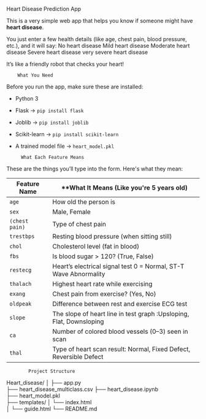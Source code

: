 Heart Disease Prediction App

This is a very simple web app that helps you know if someone might have **heart disease**.

You just enter a few health details (like age, chest pain, blood pressure, etc.), and it will say:
No heart disease
Mild heart disease
Moderate heart disease
Severe heart disease
very severe heart disease

It’s like a friendly robot that checks your heart! 

        What You Need

Before you run the app, make sure these are installed:

- Python 3
- Flask → `pip install flask`
- Joblib → `pip install joblib`
- Scikit-learn → `pip install scikit-learn`
- A trained model file → `heart_model.pkl`

        What Each Feature Means

These are the things you’ll type into the form. Here's what they mean:

| Feature Name    | **What It Means (Like you're 5 years old) |
|----------------------|----------------------------------------------|
| `age`                | How old the person is |
| `sex`                | Male, Female |
| `(chest pain)`       | Type of chest pain |
| `trestbps`           | Resting blood pressure  (when sitting still) |
| `chol`               | Cholesterol level  (fat in blood) |
| `fbs`                | Is blood sugar > 120?  (True, False) |
| `restecg`            | Heart’s electrical signal test 0 = Normal, ST-T Wave Abnormality |
| `thalach`            | Highest heart rate while exercising  |
| `exang`              | Chest pain from exercise?  (Yes, No) |
| `oldpeak`            | Difference between rest and exercise ECG test  |
| `slope`              | The slope of heart line in test graph :Upsloping, Flat, Downsloping |
| `ca`                 | Number of colored blood vessels (0–3) seen in scan  |
| `thal`               | Type of heart scan result: Normal, Fixed Defect, Reversible Defect |

            Project Structure

Heart_disease/
│
├── app.py  
├── heart_disease_multiclass.csv
├── heart_disease.ipynb             
├── heart_model.pkl     
├── templates/
│   └── index.html     
│   └── guide.html
└── README.md          

